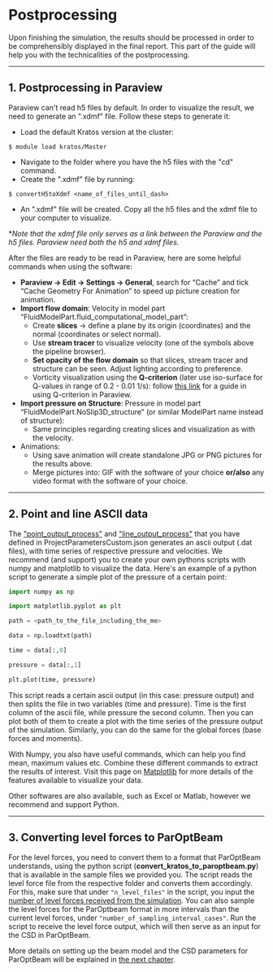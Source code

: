 # Postprocessing
Upon finishing the simulation, the results should be processed in order to be comprehensibly displayed in the final report. This part of the guide will help you with the technicalities of the postprocessing.

___
## 1. Postprocessing in Paraview
Paraview can't read h5 files by default. In order to visualize the result, we need to generate an ".xdmf" file. Follow these steps to generate it:

- Load the default Kratos version at the cluster:
```shell
$ module load kratos/Master
```
- Navigate to the folder where you have the h5 files with the "cd" command.
- Create the ".xdmf" file by running:
```shell
$ convertH5toXdmf <name_of_files_until_dash>
```
- An ".xdmf" file will be created. Copy all the h5 files and the xdmf file to your computer to visualize. 

**Note that the xdmf file only serves as a link between the Paraview and the h5 files. Paraview need both the h5 and xdmf files.* 

After the files are ready to be read in Paraview, here are some helpful commands when using the software:
- **Paraview → Edit → Settings → General**, search for “Cache” and tick “Cache Geometry For Animation” 
to speed up picture creation for animation.
- **Import flow domain**: Velocity in model part “FluidModelPart.fluid_computational_model_part”:
  - Create **slices** &rarr; define a plane by its origin (coordinates) and the normal (coordinates or select normal).
  - Use **stream tracer** to visualize velocity (one of the symbols above the pipeline browser).
  - **Set opacity of the flow domain** so that slices, stream tracer and structure can be seen. Adjust lighting according to preference.
  - Vorticity visualization using the **Q-criterion** (later use iso-surface for Q-values in range of 0.2 - 0.01 1/s): follow [this link](https://discourse.paraview.org/t/qcriterion-in-paraview/2355) for a guide in using Q-criterion in Paraview.
- **Import pressure on Structure**: Pressure in model part  “FluidModelPart.NoSlip3D_structure” (or similar ModelPart name instead of structure):
  -  Same principles regarding creating slices and visualization as with the velocity.
- Animations:
  - Using save animation will create standalone JPG or PNG pictures for the results above.
  - Merge pictures into: GIF with the software of your choice **or/also** any video format with the software of your choice.

____
## 2. Point and line ASCII data
The ["point_output_process"](Preprocessing.md#21-point-output-process) and ["line_output_process"](Preprocessing.md#22-line-output-process) that you have defined in ProjectParametersCustom.json generates an ascii output (.dat files), with time series of respective pressure and velocities. We recommend (and support) you to create your own pythons scripts with numpy and matplotlib to visualize the data. Here's an example of a python script to generate a simple plot of the pressure of a certain point:

```python
import numpy as np

import matplotlib.pyplot as plt

path = <path_to_the_file_including_the_me>

data = np.loadtxt(path)

time = data[:,0]

pressure = data[:,1]

plt.plot(time, pressure)
```

This script reads a certain ascii output (in this case: pressure output) and then splits the file in two variables (time and pressure). Time is the first column of the ascii file, while pressure the second column. Then you can plot both of them to create a plot with the time series of the pressure output of the simulation. Similarly, you can do the same for the global forces (base forces and moments). 

With Numpy, you also have useful commands, which can help you find mean, maximum values etc. Combine these different commands to extract the results of interest. Visit this page on [Matplotlib](https://matplotlib.org/) for more details of the features available to visualize your data.

Other softwares are also available, such as Excel or Matlab, however we recommend and support Python.

____
## 3. Converting level forces to ParOptBeam

For the level forces, you need to convert them to a format that ParOptBeam understands, using the python script (**convert_kratos_to_paroptbeam.py**) that is available in the sample files we provided you. The script reads the level force file from the respective folder and converts them accordingly. For this, make sure that under `"n_level_files"` in the script, you input the [number of level forces received from the simulation](Preprocessing.md#23-force-output-process). You can also sample the level forces for the ParOptbeam format in more intervals than the current level forces, under `"number_of_sampling_interval_cases"`. Run the script to receive the level force output, which will then serve as an input for the CSD in ParOptBeam.

More details on setting up the beam model and the CSD parameters for ParOptBeam will be explained in [the next chapter](ParOptBeam_Guide.md).
